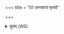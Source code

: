 +++
title = "01 अन्तकाय मृत्यवे"

+++
<details><summary>मूलम् (WS)</summary>

अन्तकाय मृत्यवे नमो इहायमस्तु पुरुषः सहासुमा ।  
सूर्यस्य भागे अमृतस्य लोके प्राणा अपाना इह ते रमन्ताम् ॥ १ ॥
</details>